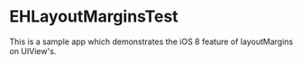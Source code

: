 # EHLayoutMarginsTest
This is a sample app which demonstrates the iOS 8 feature of layoutMargins on UIView's.
